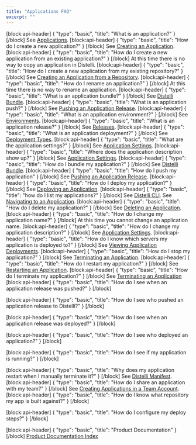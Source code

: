 ```yaml
---
title: "Applications FAQ"
excerpt: ""
---
```

[block:api-header]
{
  "type": "basic",
  "title": "What is an application?"
}
[/block]
See [Applications](doc:applications).
[block:api-header]
{
  "type": "basic",
  "title": "How do I create a new application?"
}
[/block]
See [Creating an Application](creating-an-application-1).
[block:api-header]
{
  "type": "basic",
  "title": "How do I create a new application from an existing application?"
}
[/block]
At this time there is no way to copy an application in Distelli.
[block:api-header]
{
  "type": "basic",
  "title": "How do I create a new application from my existing repository?"
}
[/block]
See [Creating an Application from a Repository](creating-an-application-from-a-repository).
[block:api-header]
{
  "type": "basic",
  "title": "How do I rename an application?"
}
[/block]
At this time there is no way to rename an application.
[block:api-header]
{
  "type": "basic",
  "title": "What is an application bundle?"
}
[/block]
See [Distelli Bundle](doc:distelli-bundle).
[block:api-header]
{
  "type": "basic",
  "title": "What is an application push?"
}
[/block]
See [Pushing an Application Release](doc:pushing-an-application-release).
[block:api-header]
{
  "type": "basic",
  "title": "What is an application environment?"
}
[/block]
See [Environments](doc:environments).
[block:api-header]
{
  "type": "basic",
  "title": "What is an application release?"
}
[/block]
See [Releases](doc:releases).
[block:api-header]
{
  "type": "basic",
  "title": "What is an application deployment?"
}
[/block]
See [Deployment Types](doc:deployment-types).
[block:api-header]
{
  "type": "basic",
  "title": "What are the application settings?"
}
[/block]
See [Application Settings](doc:application-settings).
[block:api-header]
{
  "type": "basic",
  "title": "Where does the application description show up?"
}
[/block]
See [Application Settings](doc:application-settings).
[block:api-header]
{
  "type": "basic",
  "title": "How do I bundle my application?"
}
[/block]
See [Distelli Bundle](doc:distelli-bundle-1).
[block:api-header]
{
  "type": "basic",
  "title": "How do I push my application"
}
[/block]
See [Pushing an Application Release](doc:pushing-an-application-release).
[block:api-header]
{
  "type": "basic",
  "title": "How do I deploy my application?"
}
[/block]
See [Deploying an Application](doc:deploying-an-application-1).
[block:api-header]
{
  "type": "basic",
  "title": "how do I list my applications?"
}
[/block]
See [Distelli CLI](doc:distelli-cli#list).
See [Navigating to an Application](doc:navigating-to-an-application).
[block:api-header]
{
  "type": "basic",
  "title": "How do I delete my application?"
}
[/block]
See [Deleting an Application](doc:deleting-an-application).
[block:api-header]
{
  "type": "basic",
  "title": "How do I change my application name?"
}
[/block]
At this time you cannot change an application name.
[block:api-header]
{
  "type": "basic",
  "title": "How do I change my application description?"
}
[/block]
See [Application Settings](doc:application-settings).
[block:api-header]
{
  "type": "basic",
  "title": "How do I know which servers my application is deployed to?"
}
[/block]
See [Viewing Application Deployments](doc:viewing-application-deployments).
[block:api-header]
{
  "type": "basic",
  "title": "How do I stop my application?"
}
[/block]
See [Terminating an Application](doc:terminating-an-application-1).
[block:api-header]
{
  "type": "basic",
  "title": "How do I restart my application?"
}
[/block]
See [Restarting an Application](doc:restarting-an-application).
[block:api-header]
{
  "type": "basic",
  "title": "How do I terminate my application?"
}
[/block]
See [Terminating an Application](doc:terminating-an-application) 
[block:api-header]
{
  "type": "basic",
  "title": "How do I see when an application release was pushed?"
}
[/block]

[block:api-header]
{
  "type": "basic",
  "title": "How do I see who pushed an application release to Distelli?"
}
[/block]

[block:api-header]
{
  "type": "basic",
  "title": "How do I see when an application release was deployed?"
}
[/block]

[block:api-header]
{
  "type": "basic",
  "title": "How do I see who deployed an application?"
}
[/block]

[block:api-header]
{
  "type": "basic",
  "title": "How do I see if my application is running?"
}
[/block]

[block:api-header]
{
  "type": "basic",
  "title": "Why does my application restart when I manually terminate it?"
}
[/block]
See [Distelli Manifest](doc:distelli-manifest#exec).
[block:api-header]
{
  "type": "basic",
  "title": "How do I share an application with my team?"
}
[/block]
See [Creating Applications in a Team Account](doc:creating-applications-in-a-team-account).
[block:api-header]
{
  "type": "basic",
  "title": "How do I know what repository my app is built against?"
}
[/block]

[block:api-header]
{
  "type": "basic",
  "title": "How do I configure my deploy steps?"
}
[/block]

[block:api-header]
{
  "type": "basic",
  "title": "Product Documentation"
}
[/block]
[Product Documentation Index](doc:product-documentation-index)